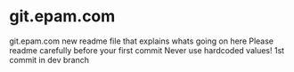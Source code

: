 # git.epam.com
git.epam.com
new readme file that explains whats going on here
Please readme carefully before your first commit
Never use hardcoded values!
1st commit in dev branch



